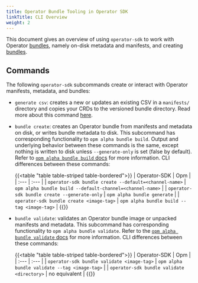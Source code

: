 ```yaml
---
title: Operator Bundle Tooling in Operator SDK
linkTitle: CLI Overview
weight: 2
---
```


This document gives an overview of using `operator-sdk` to work with Operator [bundles][operator-bundles], namely on-disk metadata and manifests, and creating [bundles][operator-bundle-image].

## Commands

The following `operator-sdk` subcommands create or interact with Operator manifests, metadata, and bundles:

* `generate csv`: creates a new or updates an existing CSV in a `manifests/` directory and copies your CRDs to the versioned bundle directory. Read more about this command [here][sdk-generate-csv].
* `bundle create`: creates an Operator bundle from manifests and metadata on disk, or writes bundle metadata to disk. This subcommand has corresponding functionality to `opm alpha bundle build`. Output and underlying behavior between these commands is the same, except nothing is written to disk unless `--generate-only` is set (false by default). Refer to [`opm alpha bundle build` docs][operator-opm-build] for more information. CLI differences between these commands:
  
  {{<table "table table-striped table-bordered">}}
  | Operator-SDK | Opm |
  | :---                 | :---    | 
  | `operator-sdk bundle create --default=<channel-name>` | `opm alpha bundle build --default-channel=<channel-name>` |
  | `operator-sdk bundle create --generate-only` | `opm alpha bundle generate` |
  | `operator-sdk bundle create <image-tag>` | `opm alpha bundle build --tag <image-tag>` |
  {{</table>}}
  
  
* `bundle validate`: validates an Operator bundle image or unpacked manifests and metadata. This subcommand has corresponding functionality to `opm alpha bundle validate`. Refer to the [`opm alpha bundle validate` docs][operator-opm-validate] for more information. CLI differences between these commands:
 
  {{<table "table table-striped table-bordered">}} 
  | Operator-SDK | Opm |
  | :---                 | :---    | 
  | `operator-sdk bundle validate <image-tag>` | `opm alpha bundle validate --tag <image-tag>` |
  | `operator-sdk bundle validate <directory>` | no equivalent |
  {{</table>}}
  
[sdk-generate-csv]:/docs/olm-integration/generating-a-csv
[operator-bundles]:https://github.com/operator-framework/operator-registry/tree/v1.5.3#manifest-format
[operator-bundle-image]:https://github.com/operator-framework/operator-registry/blob/v1.5.3/docs/design/operator-bundle.md
[operator-opm-build]:https://github.com/operator-framework/operator-registry/blob/v1.5.9/docs/design/operator-bundle.md#build-bundle-image
[operator-opm-validate]:https://github.com/operator-framework/operator-registry/blob/v1.5.9/docs/design/operator-bundle.md#validate-bundle-image
